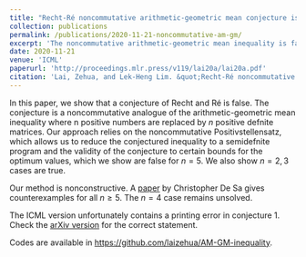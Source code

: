 ```yaml
---
title: "Recht-Ré noncommutative arithmetic-geometric mean conjecture is false"
collection: publications
permalink: /publications/2020-11-21-noncommutative-am-gm/
excerpt: 'The noncommutative arithmetic-geometric mean inequality is false.'
date: 2020-11-21
venue: 'ICML'
paperurl: 'http://proceedings.mlr.press/v119/lai20a/lai20a.pdf'
citation: 'Lai, Zehua, and Lek-Heng Lim. &quot;Recht-Ré noncommutative arithmetic-geometric mean conjecture is false.&quot; In International Conference on Machine Learning, pp. 5608-5617. PMLR, 2020.'
---
```

In this paper, we show that a conjecture of Recht and Ré is false. The conjecture is a noncommutative analogue of the arithmetic-geometric mean inequality where n positive numbers are replaced by $n$ positive defnite matrices. Our approach relies on the noncommutative Positivstellensatz, which allows us to reduce the conjectured inequality to a semidefnite program and the validity of the conjecture to certain bounds for the optimum values, which we show are false for $n = 5$. We also show $n = 2, 3$ cases are true.

Our method is nonconstructive. A [paper](https://proceedings.neurips.cc/paper/2020/hash/42299f06ee419aa5d9d07798b56779e2-Abstract.html) by Christopher De Sa gives counterexamples for all $n \geq 5$. The $n = 4$ case remains unsolved.

The ICML version unfortunately contains a printing error in conjecture 1. Check the [arXiv version](https://arxiv.org/abs/2006.01510) for the correct statement.

Codes are available in https://github.com/laizehua/AM-GM-inequality.

